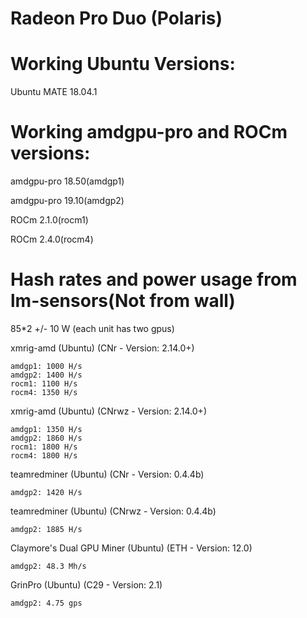# Radeon Pro Duo (Polaris)
# Working Ubuntu Versions:

Ubuntu MATE 18.04.1

# Working amdgpu-pro and ROCm versions:

amdgpu-pro 18.50(amdgp1)

amdgpu-pro 19.10(amdgp2)

ROCm 2.1.0(rocm1)

ROCm 2.4.0(rocm4)


# Hash rates and power usage from lm-sensors(Not from wall)

85*2 +/- 10 W (each unit has two gpus)

xmrig-amd (Ubuntu) (CNr - Version: 2.14.0+)

    amdgp1: 1000 H/s
    amdgp2: 1400 H/s
    rocm1: 1100 H/s
    rocm4: 1350 H/s


xmrig-amd (Ubuntu) (CNrwz - Version: 2.14.0+)

    amdgp1: 1350 H/s
    amdgp2: 1860 H/s
    rocm1: 1800 H/s
    rocm4: 1800 H/s

teamredminer (Ubuntu) (CNr - Version: 0.4.4b)

    amdgp2: 1420 H/s
    
teamredminer (Ubuntu) (CNrwz - Version: 0.4.4b)

    amdgp2: 1885 H/s
    
Claymore's Dual GPU Miner (Ubuntu) (ETH - Version: 12.0)

    amdgp2: 48.3 Mh/s
    
GrinPro (Ubuntu) (C29 - Version: 2.1)

    amdgp2: 4.75 gps
